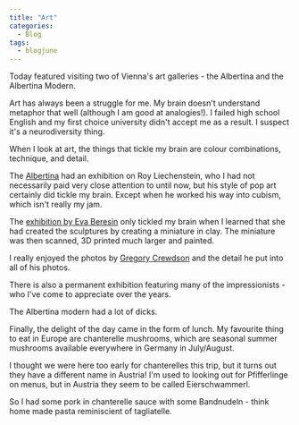 ```yaml
---
title: "Art"
categories:
  - Blog
tags:
  - blogjune
---
```


Today featured visiting two of Vienna's art galleries - the Albertina and the Albertina Modern.

Art has always been a struggle for me. My brain doesn't understand metaphor that well (although
I am good at analogies!). I failed high school English and my first choice university didn't
accept me as a result. I suspect it's a neurodiversity thing.

When I look at art, the things that tickle my brain are colour combinations, technique, and
detail.

The [Albertina](https://www.albertina.at/en/) had an exhibition on Roy Liechenstein, who I had 
not necessarily paid very close attention to until now, but his style of pop art certainly did
tickle my brain. Except when he worked his way into cubism, which isn't really my jam.

The [exhibition by Eva Beresin](https://www.albertina.at/en/exhibitions/eva-beresin/) only
tickled my brain when I learned that she had created the sculptures by creating a miniature in
clay. The miniature was then scanned, 3D printed much larger and painted.

I really enjoyed the photos by [Gregory Crewdson](https://www.albertina.at/en/exhibitions/gregory-crewdson/) and the detail he put into all of his photos.

There is also a permanent exhibition featuring many of the impressionists - who I've come to
appreciate over the years.

The Albertina modern had a lot of dicks.

Finally, the delight of the day came in the form of lunch. My favourite thing to eat in Europe
are chanterelle mushrooms, which are seasonal summer mushrooms available everywhere in Germany
in July/August.

I thought we were here too early for chanterelles this trip, but it turns out
they have a different name in Austria! I'm used to looking out for Pfifferlinge on menus, but
in Austria they seem to be called Eierschwammerl.

So I had some pork in chanterelle sauce with some Bandnudeln - think home made pasta reminiscient
of tagliatelle.